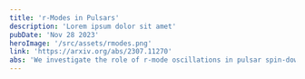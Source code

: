 ```yaml
---
title: 'r-Modes in Pulsars'
description: 'Lorem ipsum dolor sit amet'
pubDate: 'Nov 28 2023'
heroImage: '/src/assets/rmodes.png'
link: 'https://arxiv.org/abs/2307.11270'
abs: 'We investigate the role of r-mode oscillations in pulsar spin-down and their implications for gravitational wave emission and pulsar timing analysis. Using a non-linear differential framework that includes r-mode contributions, we derive time-dependent solutions for rotational frequency and period evolution. These expressions are validated using observational data from the Crab pulsar with high precision. By analytically fitting braking indices and spin-down coefficients, we link measurable pulsar properties to gravitational wave signatures. Furthermore, we present closed-form expressions for neutron star compactness and tidal deformability using Lambert W and Lambert-Tsallis functions, enabling model-independent inferences from r-mode gravitational wave frequencies. Our results show that incorporating r-modes significantly improves the accuracy of spin-down models and continuous wave detectability, particularly through the inclusion of high-order frequency terms. This framework supports the modeling of timing residuals, glitch quantification, and gravitational wave constraints. Our findings have direct relevance for data analysis in ongoing and future gravitational wave observatories.'
---
```

